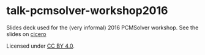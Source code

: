# talk-pcmsolver-workshop2016
Slides deck used for the (very informal) 2016 PCMSolver workshop.
See the slides on [cicero](http://cicero.xyz/v2/remark/github/robertodr/talk-pcmsolver-workshop2016/master/talk.mkd/#1)

Licensed under [CC BY 4.0](https://creativecommons.org/licenses/by/4.0/).
